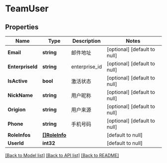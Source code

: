 # TeamUser

## Properties
Name | Type | Description | Notes
------------ | ------------- | ------------- | -------------
**Email** | **string** | 邮件地址 | [optional] [default to null]
**EnterpriseId** | **string** | enterprise_id | [optional] [default to null]
**IsActive** | **bool** | 激活状态 | [optional] [default to null]
**NickName** | **string** | 用户昵称 | [optional] [default to null]
**Origion** | **string** | 用户来源 | [optional] [default to null]
**Phone** | **string** | 手机号码 | [optional] [default to null]
**RoleInfos** | [**[]RoleInfo**](RoleInfo.md) |  | [default to null]
**UserId** | **int32** |  | [default to null]

[[Back to Model list]](../README.md#documentation-for-models) [[Back to API list]](../README.md#documentation-for-api-endpoints) [[Back to README]](../README.md)


